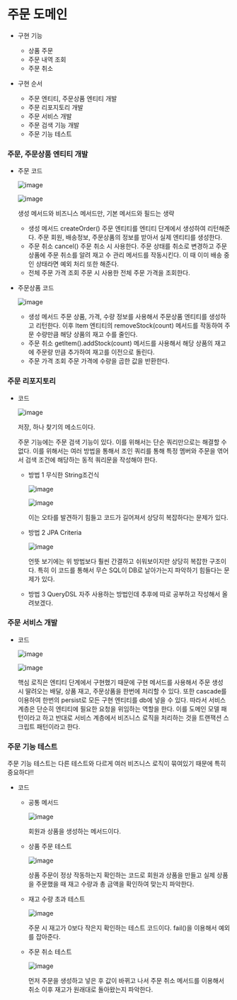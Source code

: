 # 주문 도메인

+ 구현 기능
  + 상품 주문
  + 주문 내역 조회
  + 주문 취소

+ 구현 순서
  + 주문 엔티티, 주문상품 엔티티 개발
  + 주문 리포지토리 개발
  + 주문 서비스 개발
  + 주문 검색 기능 개발
  + 주문 기능 테스트

### 주문, 주문상품 엔티티 개발

+ 주문 코드

  ![image](https://github.com/ManchanTime/TrashBoys/assets/127479677/dbd57840-a32d-42b4-9ce3-b4496a98bed9)

  ![image](https://github.com/ManchanTime/TrashBoys/assets/127479677/2d654735-26cb-4f0a-84b8-a79405bc2364)

  생성 메서드와 비즈니스 메서드만, 기본 메서드와 필드는 생략

  + 생성 메서드
    createOrder() 주문 엔티티를 엔티티 단계에서 생성하여 리턴해준다. 주문 회원, 배송정보, 주문상품의 정보를 받아서 실제 엔티티를 생성한다.
  + 주문 취소
    cancel() 주문 취소 시 사용한다. 주문 상태를 취소로 변경하고 주문 상품에 주문 취소를 알려 재고 수 관리 메서드를 작동시킨다.
    이 때 이미 배송 중인 상태라면 예외 처리 또한 해준다.
  + 전체 주문 가격 조회
    주문 시 사용한 전체 주문 가격을 조회한다.

+ 주문상품 코드

  ![image](https://github.com/ManchanTime/TrashBoys/assets/127479677/ca9fd46b-dfbf-4e2b-84e2-ff9bf579f168)

  + 생성 메서드
    주문 상품, 가격, 수량 정보를 사용해서 주문상품 엔티티를 생성하고 리턴한다. 이후 Item 엔티티의 removeStock(count) 메서드를 작동하여
    주문 수량만큼 해당 상품의 재고 수를 줄인다.
  + 주문 취소
    getItem().addStock(count) 메서드를 사용해서 해당 상품의 재고에 주문량 만큼 추가하여 재고를 이전으로 돌린다.
  + 주문 가격 조회
    주문 가격에 수량을 곱한 값을 반환한다.

### 주문 리포지토리

+ 코드

  ![image](https://github.com/ManchanTime/TrashBoys/assets/127479677/c1d8024f-3a9f-457b-a243-6c47572c6ade)

  저장, 하나 찾기의 메소드이다.

  주문 기능에는 주문 검색 기능이 있다. 이를 위해서는 단순 쿼리만으로는 해결할 수 없다. 이를 위해서는 여러 방법을 통해서 조인 쿼리를 통해
  특정 멤버와 주문을 엮어서 검색 조건에 해당하는 동적 쿼리문을 작성해야 한다.

  + 방법 1 무식한 String조건식

    ![image](https://github.com/ManchanTime/TrashBoys/assets/127479677/851a7f86-8877-4ec3-97e0-e3a5a434f3b4)

    ![image](https://github.com/ManchanTime/TrashBoys/assets/127479677/698dbdd6-bc5a-4fc2-94cc-a0f9b0bf5f5a)

    이는 오타를 발견하기 힘들고 코드가 길어져서 상당히 복잡하다는 문제가 있다.

  + 방법 2 JPA Criteria

    ![image](https://github.com/ManchanTime/TrashBoys/assets/127479677/9955b012-14b9-4004-8af5-44d04b0e6cfb)

    언뜻 보기에는 위 방법보다 훨씬 간결하고 쉬워보이지만 상당히 복잡한 구조이다. 특히 이 코드를 통해서 무슨 SQL이 DB로 날아가는지 파악하기 힘들다는
    문제가 있다.

  + 방법 3 QueryDSL
    자주 사용하는 방법인데 추후에 따로 공부하고 작성해서 올려보겠다.

### 주문 서비스 개발

+ 코드

  ![image](https://github.com/ManchanTime/TrashBoys/assets/127479677/4380df67-4daf-4106-8b13-53ed59e3f122)

  ![image](https://github.com/ManchanTime/TrashBoys/assets/127479677/dfa7dc61-b10f-4f09-a267-5853036f1f65)

  핵심 로직은 엔티티 단계에서 구현했기 때문에 구현 메서드를 사용해서 주문 생성 시 딸려오는 배달, 상품 재고, 주문상품을 한번에 처리할 수 있다.
  또한 cascade를 이용하여 한번의 persist로 모든 구현 엔티티를 db에 넣을 수 있다.
  따라서 서비스 계층은 단순히 엔티티에 필요한 요청을 위임하는 역할을 한다. 이를 도메인 모델 패턴이라고 하고 반대로 서비스 계층에서 비즈니스 로직을 처리하는 것을 트랜잭션 스크립트 패턴이라고 한다.


### 주문 기능 테스트
주문 기능 테스트는 다른 테스트와 다르게 여러 비즈니스 로직이 묶여있기 때문에 특히 중요하다!!

+ 코드

  + 공통 메서드

    ![image](https://github.com/ManchanTime/TrashBoys/assets/127479677/f9b2fb64-e5d9-4721-944e-ae3f86af044f)

    회원과 상품을 생성하는 메서드이다.

  + 상품 주문 테스트

    ![image](https://github.com/ManchanTime/TrashBoys/assets/127479677/81f0492b-2d4b-4fc4-ba46-50d0dd9ff89b)

    상품 주문이 정상 작동하는지 확인하는 코드로 회원과 상품을 만들고 실제 상품을 주문했을 때 재고 수량과 총 금액을 확인하여 맞는지 파악한다.

  + 재고 수량 초과 테스트
 
    ![image](https://github.com/ManchanTime/TrashBoys/assets/127479677/2b43893a-13a9-4bf2-be50-8781cd191ad7)

    주문 시 재고가 0보다 작은지 확인하는 테스트 코드이다. fail()을 이용해서 예외를 잡아준다.

  + 주문 취소 테스트

    ![image](https://github.com/ManchanTime/TrashBoys/assets/127479677/ec3f2083-ef63-45b6-877b-5481874e2dd2)

    먼저 주문을 생성하고 넣은 후 값이 바뀌고 나서 주문 취소 메서드를 이용해서 취소 이후 재고가 원래대로 돌아왔는지 파악한다.

